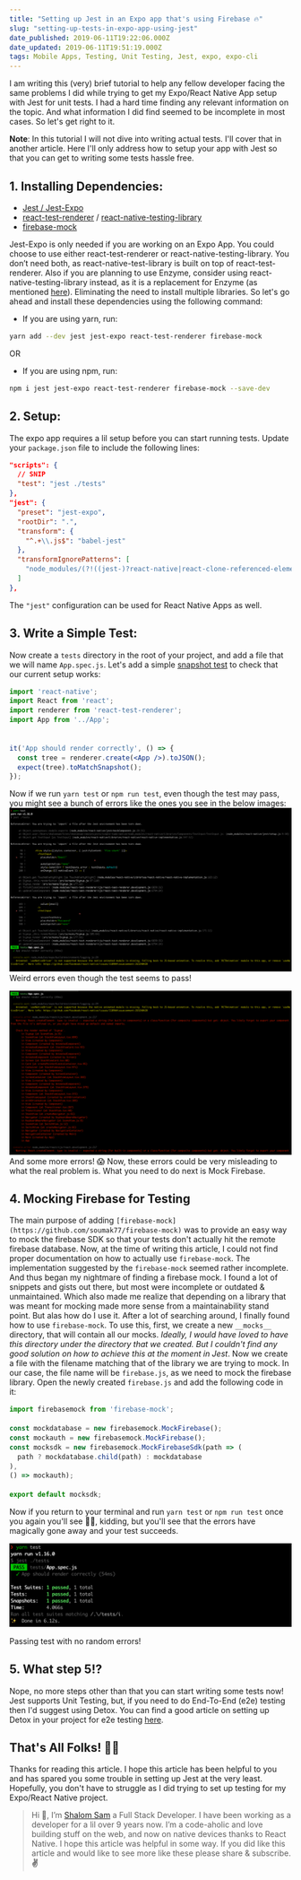```yaml
---
title: "Setting up Jest in an Expo app that's using Firebase 🔥"
slug: "setting-up-tests-in-expo-app-using-jest"
date_published: 2019-06-11T19:22:06.000Z
date_updated: 2019-06-11T19:51:19.000Z
tags: Mobile Apps, Testing, Unit Testing, Jest, expo, expo-cli
---
```


I am writing this (very) brief tutorial to help any fellow developer facing the same problems I did while trying to get my Expo/React Native App setup with Jest for unit tests. I had a hard time finding any relevant information on the topic. And what information I did find seemed to be incomplete in most cases. So let's get right to it.

**Note**: In this tutorial I will not dive into writing actual tests. I'll cover that in another article. Here I'll only address how to setup your app with Jest so that you can get to writing some tests hassle free.

## 1. Installing Dependencies:

- [Jest / Jest-Expo](https://docs.expo.io/versions/latest/guides/testing-with-jest/)
- [react-test-renderer](https://github.com/facebook/react/tree/master/packages/react-test-renderer) / [react-native-testing-library](https://github.com/callstack/react-native-testing-library)
- [firebase-mock](https://github.com/soumak77/firebase-mock)

Jest-Expo is only needed if you are working on an Expo App. You could choose to use either react-test-renderer or react-native-testing-library. You don’t need both, as react-native-test-library is built on top of react-test-renderer. Also if you are planning to use Enzyme, consider using react-native-testing-library instead, as it is a replacement for Enzyme (as mentioned [here](https://github.com/callstack/react-native-testing-library#this-solution)). Eliminating the need to install multiple libraries. So let's go ahead and install these dependencies using the following command:

- If you are using yarn, run:

```bash
yarn add --dev jest jest-expo react-test-renderer firebase-mock
```

OR

- If you are using npm, run:

```bash
npm i jest jest-expo react-test-renderer firebase-mock --save-dev 
```

## 2. Setup:

The expo app requires a lil setup before you can start running tests. Update your `package.json` file to include the following lines:

```json
"scripts": {
  // SNIP
  "test": "jest ./tests"
},
"jest": {
  "preset": "jest-expo",
  "rootDir": ".",
  "transform": {
    "^.+\\.js$": "babel-jest"
  },
  "transformIgnorePatterns": [
    "node_modules/(?!((jest-)?react-native|react-clone-referenced-element|expo(nent)?|@expo(nent)?/.*|react-navigation|@react-navigation/.*|sentry-expo|native-base))"
  ]
},
```

The `"jest"` configuration can be used for React Native Apps as well.

## 3. Write a Simple Test:

Now create a `tests` directory in the root of your project, and add a file that we will name `App.spec.js`. Let's add a simple [snapshot test](https://jestjs.io/docs/en/snapshot-testing) to check that our current setup works:

```jsx file=App.spec.js
import 'react-native';
import React from 'react';
import renderer from 'react-test-renderer';
import App from '../App';


it('App should render correctly', () => {
  const tree = renderer.create(<App />).toJSON();
  expect(tree).toMatchSnapshot();
});
```

Now if we run `yarn test` or `npm run test`, even though the test may pass, you might see a bunch of errors like the ones you see in the below images:
![Strange Errors](./Fullscreen_11_06_19__5_49_PM.png)
Weird errors even though the test seems to pass!

![More Errors](./Fullscreen_11_06_19__8_47_PM-2.png)
And some more errors! 😱
Now, these errors could be very misleading to what the real problem is. What you need to do next is Mock Firebase.

## 4. Mocking Firebase for Testing

The main purpose of adding `[firebase-mock](https://github.com/soumak77/firebase-mock)` was to provide an easy way to mock the firebase SDK so that your tests don't actually hit the remote firebase database. Now, at the time of writing this article, I could not find proper documentation on how to actually use `firebase-mock`. The implementation suggested by the `firebase-mock` seemed rather incomplete. And thus began my nightmare of finding a firebase mock. I found a lot of snippets and gists out there, but most were incomplete or outdated & unmaintained. Which also made me realize that depending on a library that was meant for mocking made more sense from a maintainability stand point. But alas how do I use it. After a lot of searching around, I finally found how to use `firebase-mock`. To use this, first, we create a new `__mocks__` directory, that will contain all our mocks. *Ideally, I would have loved to have this directory under the directory that we created. But I couldn't find any good solution on how to achieve this at the moment in Jest*. Now we create a file with the filename matching that of the library we are trying to mock. In our case, the file name will be `firebase.js`, as we need to mock the firebase library. Open the newly created `firebase.js` and add the following code in it:

```jsx file=firebase.js
import firebasemock from 'firebase-mock';

const mockdatabase = new firebasemock.MockFirebase();
const mockauth = new firebasemock.MockFirebase();
const mocksdk = new firebasemock.MockFirebaseSdk(path => (
  path ? mockdatabase.child(path) : mockdatabase
),
() => mockauth);

export default mocksdk;
```

Now if you return to your terminal and run `yarn test` or `npm run test` once you again you'll see 🦄🌈, kidding, but you'll see that the errors have magically gone away and your test succeeds.

![Passing Tests](./Screenshot_passing_tests.png)

Passing test with no random errors!

## 5. What step 5!?

Nope, no more steps other than that you can start writing some tests now! Jest supports Unit Testing, but, if you need to do End-To-End (e2e) testing then I'd suggest using Detox. You can find a good article on setting up Detox in your project for e2e testing [here](https://blog.expo.io/testing-expo-apps-with-detox-and-react-native-testing-library-7fbdbb82ac87).

## That's All Folks! 🐰🥕

Thanks for reading this article. I hope this article has been helpful to you and has spared you some trouble in setting up Jest at the very least. Hopefully, you don't have to struggle as I did trying to set up testing for my Expo/React Native project. 

> Hi 👋, I’m [Shalom Sam](https://react.shalomsam.com/) a Full Stack Developer. I have been working as a developer for a lil over 9 years now. I’m a code-aholic and love building stuff on the web, and now on native devices thanks to React Native. I hope this article was helpful in some way. If you did like this article and would like to see more like these please share & subscribe. **✌️**
